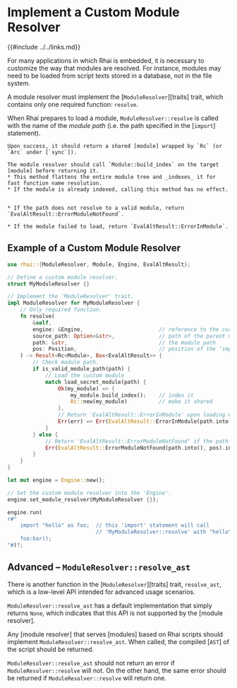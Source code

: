 Implement a Custom Module Resolver
==================================

{{#include ../../links.md}}

For many applications in which Rhai is embedded, it is necessary to customize the way that modules
are resolved.  For instance, modules may need to be loaded from script texts stored in a database,
not in the file system.

A module resolver must implement the [`ModuleResolver`][traits] trait, which contains only one
required function: `resolve`.

When Rhai prepares to load a module, `ModuleResolver::resolve` is called with the name
of the _module path_ (i.e. the path specified in the [`import`] statement).

```admonish success
Upon success, it should return a shared [module] wrapped by `Rc` (or `Arc` under [`sync`]).
  
The module resolver should call `Module::build_index` on the target [module] before returning it.
* This method flattens the entire module tree and _indexes_ it for fast function name resolution.
* If the module is already indexed, calling this method has no effect.
```

```admonish failure

* If the path does not resolve to a valid module, return `EvalAltResult::ErrorModuleNotFound`.

* If the module failed to load, return `EvalAltResult::ErrorInModule`.
```

Example of a Custom Module Resolver
-----------------------------------

```rust
use rhai::{ModuleResolver, Module, Engine, EvalAltResult};

// Define a custom module resolver.
struct MyModuleResolver {}

// Implement the 'ModuleResolver' trait.
impl ModuleResolver for MyModuleResolver {
    // Only required function.
    fn resolve(
        &self,
        engine: &Engine,                        // reference to the current 'Engine'
        source_path: Option<&str>,              // path of the parent module
        path: &str,                             // the module path
        pos: Position,                          // position of the 'import' statement
    ) -> Result<Rc<Module>, Box<EvalAltResult>> {
        // Check module path.
        if is_valid_module_path(path) {
            // Load the custom module
            match load_secret_module(path) {
                Ok(my_module) => {
                    my_module.build_index();    // index it
                    Rc::new(my_module)          // make it shared
                },
                // Return 'EvalAltResult::ErrorInModule' upon loading error
                Err(err) => Err(EvalAltResult::ErrorInModule(path.into(), Box::new(err), pos).into())
            }
        } else {
            // Return 'EvalAltResult::ErrorModuleNotFound' if the path is invalid
            Err(EvalAltResult::ErrorModuleNotFound(path.into(), pos).into())
        }
    }
}

let mut engine = Engine::new();

// Set the custom module resolver into the 'Engine'.
engine.set_module_resolver(MyModuleResolver {});

engine.run(
r#"
    import "hello" as foo;  // this 'import' statement will call
                            // 'MyModuleResolver::resolve' with "hello" as 'path'
    foo:bar();
"#)?;
```


Advanced &ndash; `ModuleResolver::resolve_ast`
----------------------------------------------

There is another function in the [`ModuleResolver`][traits] trait, `resolve_ast`, which is a
low-level API intended for advanced usage scenarios.

`ModuleResolver::resolve_ast` has a default implementation that simply returns `None`,
which indicates that this API is not supported by the [module resolver].

Any [module resolver] that serves [modules] based on Rhai scripts should implement
`ModuleResolver::resolve_ast`. When called, the compiled [`AST`] of the script should be returned.

`ModuleResolver::resolve_ast` should not return an error if `ModuleResolver::resolve` will not.
On the other hand, the same error should be returned if `ModuleResolver::resolve` will return one.
